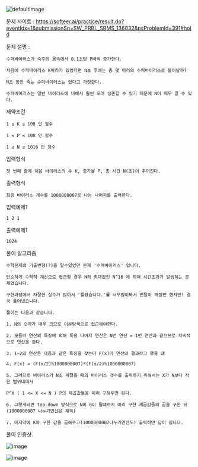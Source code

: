 ![defaultImage](https://user-images.githubusercontent.com/57944215/214215053-2c647cae-f66d-4cec-9930-571052424731.png)

문제 사이트 : https://softeer.ai/practice/result.do?eventIdx=1&submissionSn=SW_PRBL_SBMS_136032&psProblemId=391#hold

문제 설명 :

    수퍼바이러스가 숙주의 몸속에서 0.1초당 P배씩 증가한다.

    처음에 수퍼바이러스 K마리가 있었다면 N초 후에는 총 몇 마리의 수퍼바이러스로 불어날까?

    N초 동안 죽는 수퍼바이러스는 없다고 가정한다.

    수퍼바이러스는 일반 바이러스에 비해서 훨씬 오래 생존할 수 있기 때문에 N이 매우 클 수 있다.

제약조건

    1 ≤ K ≤ 108 인 정수

    1 ≤ P ≤ 108 인 정수

    1 ≤ N ≤ 1016 인 정수

입력형식

    첫 번째 줄에 처음 바이러스의 수 K, 증가율 P, 총 시간 N(초)이 주어진다.

출력형식

    최종 바이러스 개수를 1000000007로 나눈 나머지를 출력한다.

입력예제1

    1 2 1

출력예제1

    1024
    
풀이 알고리즘

    수학문제의 기출변형(?)을 알수있었던 문제 '수퍼바이러스' 입니다.
    
    단순하게 수학적 계산으로 접근할 경우 N의 최대값인 N^16 에 의해 시간초과가 발생하는 문제였습니다.
    
    구현과정에서 자잘한 실수가 많아서 '틀렸습니다.'를 너무많이봐서 멘탈이 깨질뻔 했지만! 결국 풀어냈습니다.
    
    풀이는 다음과 같습니다.
    
    1. N의 숫자가 매우 크므로 이분탐색으로 접근해야한다.
    
    2. 모듈러 연산의 특징에 의해 특정 나머지 연산은 N번 연산 = 1번 연산과 같으므로 지속적으로 연산을 한다.
    
    3. 1~2의 연산은 다음과 같은 특징을 갖는다 F(x)가 연산의 결과라고 했을 떄
    
    4. F(x) = (F(x/2)%1000000007)*(F(x/2)%1000000007)
    
    5. 그러므로 바이러스가 N초 퍼졌을 때의 바이러스 갯수를 출력하기 위해서는 X가 N보다 작은 범위내에서
    
    P^X ( 1 <= X <= N ) P의 제곱값들을 미리 구해두면 된다.
    
    6. 그렇게되면 top-down 방식으로 N이 0이 될떄까지 미리 구한 제곱값들의 곱을 구한 뒤 (1000000007 나누기연산은 계쏙)
    
    7. 마지막에 K와 구한 값을 곱해주고(1000000007나누기연산도) 출력하면 답이 됩니다.


풀이 인증샷 

![image](https://user-images.githubusercontent.com/57944215/214215121-67282aee-ef66-4bcf-9fdf-03fa7d5d073f.png)

![image](https://user-images.githubusercontent.com/57944215/214215098-f7cb4f7d-d261-4c68-b0a8-dc302d1db46f.png)
